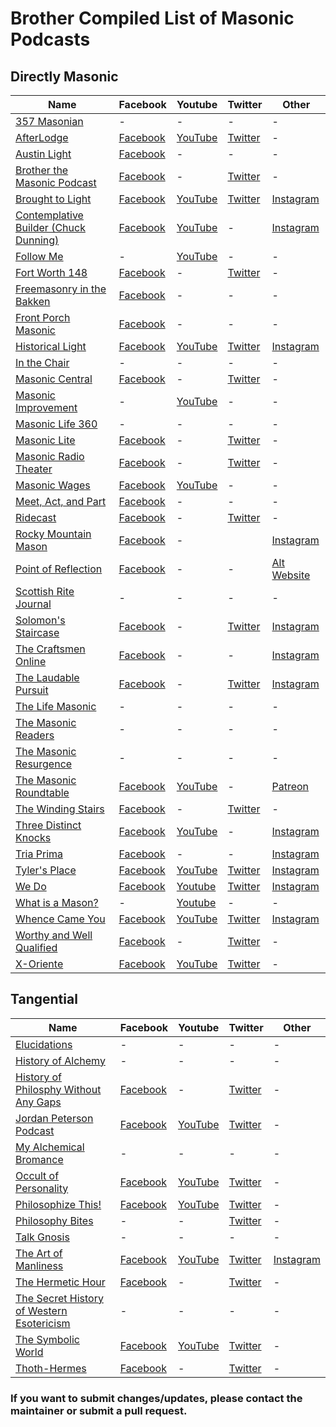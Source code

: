 # Brother Compiled List of Masonic Podcasts

## Directly Masonic
|Name|Facebook|Youtube|Twitter|Other|
|---|---|---|---|---|
|[357 Masonian](http://357productions.libsyn.com/)|-|-|-|-|
|[AfterLodge](https://www.afterlodge.com/)|[Facebook](https://facebook.com/AfterLodge)|[YouTube](https://www.youtube.com/channel/UCsprzbGYpePDxb-cJxgzDxw?sub_confirmation=1)|[Twitter](https://twitter.com/AfterLodge)|-|
|[Austin Light](https://www.facebook.com/groups/austinfreemasons/)|[Facebook](https://www.facebook.com/groups/austinfreemasons/)|-|-|-|
|[Brother the Masonic Podcast](https://player.fm/series/brother-the-masonic-podcast)|[Facebook](https://www.facebook.com/brothermasonic/)|-|[Twitter](https://twitter.com/BrotherMasonic)|-|
|[Brought to Light](http://podcast.blueloungesc.com/)|[Facebook](https://www.facebook.com/blueloungevic/)|[YouTube](https://www.youtube.com/channel/UCIEppg6lWM8mmZ2ARpO3LKg?sub_confirmation=1)|[Twitter](http://twitter.com/blueloungevic)|[Instagram](http://instagram.com/blueloungensw)|
|[Contemplative Builder (Chuck Dunning)](https://chuckdunning.com/)|[Facebook](https://www.facebook.com/contemplativebuilder/)|[YouTube](https://www.youtube.com/channel/UCUHuyIxm5IH2_rYdCOjLbsQ?sub_confirmation=1)|-|[Instagram](https://www.instagram.com/contemplativebuilder/)|
|[Follow Me](https://www.youtube.com/followmemasonic)|-|[YouTube](https://www.youtube.com/followmemasonic?sub_confirmation=1)|-|-|
|[Fort Worth 148](https://directory.libsyn.com/shows/view/id/fortworth148)|[Facebook](https://www.facebook.com/fortworthlodge148/)|-|[Twitter](https://twitter.com/FortWorth148)|-|
|[Freemasonry in the Bakken](https://www.bakkenmasons.com/)|[Facebook](https://www.facebook.com/bakkemasons.com)|-|-|-|
|[Front Porch Masonic](https://frontporchpodcast357.libsyn.com)|[Facebook](https://www.facebook.com/frontporchmasonic/)|-|-|-|
|[Historical Light](https://www.historicallight.com/)|[Facebook](https://www.facebook.com/HistoricalLight/)|[YouTube](https://www.youtube.com/historicallight?sub_confirmation=1)|[Twitter](https://twitter.com/historicallight)|[Instagram](https://www.instagram.com/historicallight/)|
|[In the Chair](https://masonicpodcast.com/)|-|-|-|-|
|[Masonic Central](https://www.blogtalkradio.com/masonic-central)|[Facebook](http://www.facebook.com/home.php#/group.php?gid=28936168770)|-|[Twitter](http://www.twitter.com/masoniccentral)|-|
|[Masonic Improvement](https://www.youtube.com/channel/UCnKjPlQhBbSNSDwK2ljmKRw)|-|[YouTube](https://www.youtube.com/channel/UCnKjPlQhBbSNSDwK2ljmKRw?sub_confirmation=1)|-|-  |
|[Masonic Life 360](https://anchor.fm/masoniclife360)|-|-|-|-|
|[Masonic Lite](https://www.masoniclite.com/)|[Facebook](https://www.facebook.com/masonicpodcast/)|-|[Twitter](https://twitter.com/masoniclite)|-|
|[Masonic Radio Theater](http://mrt.uponthesquare.com/)|[Facebook](https://www.facebook.com/masonicradiotheatre)|-|[Twitter](https://twitter.com/masonicradio)|-|
|[Masonic Wages](https://masonicwages.com/podcast-357/)|[Facebook](https://www.facebook.com/groups/masonicwages/)|[YouTube](https://www.youtube.com/playlist?list=PLPKID4PyUXKlurlyxLs67jzBhLS-PhJlP?sub_confirmation=1)|-|-|
|[Meet, Act, and Part](https://podtail.com/en/podcast/meet-act-and-part/)|[Facebook](https://www.facebook.com/meetactpart/)|-|-|-|
|[Ridecast](https://anchor.fm/yakka-ridings5)|[Facebook](https://www.facebook.com/WidowsSons.Yorkshire/)|-|[Twitter](http://www.twitter.com/rockymtnmason)|-|
|[Rocky Mountain Mason](https://rockymountainmason.buzzsprout.com/)|[Facebook](http://www.facebook.com/rockymountainmason)|-||[Instagram](https://instagram.com/widowssons_ridingschapter?igshid=11f6j5s8bvlk4)|
|[Point of Reflection](https://masoniceducationnetwork.podbean.com/)|[Facebook](https://www.facebook.com/groups/MasonicEduNet/)|-|-|[Alt Website](http://www.masoniceducation.network/)|
|[Scottish Rite Journal](https://www.spreaker.com/show/scottish-rite-journal-podcast)|-|-|-|-|
|[Solomon's Staircase](https://anchor.fm/sslodge357/)|[Facebook](https://www.facebook.com/SSLodge357/)|-|[Twitter](https://twitter.com/SSLodge357)|[Instagram](https://www.instagram.com/sslodge357/)|
|[The Craftsmen Online](https://craftsmenonline.com/the-craftsmen-online-podcast/)|[Facebook](https://www.facebook.com/CraftsmenOnline/)|-|-|[Instagram](https://www.instagram.com/craftsmenonline/)|
|[The Laudable Pursuit](https://www.thelaudablepursuit.com/podcast)|[Facebook](https://www.facebook.com/hbuck72)|-|[Twitter](https://twitter.com/LaudablePursuit)|[Instagram](https://www.instagram.com/thelaudablepursuit/)|
|[The Life Masonic](https://www.stitcher.com/podcast/life-masonic/the-life-masonic)|-|-|-|-|
|[The Masonic Readers](https://masonicreaders.com/)|-|-|-|-|
|[The Masonic Resurgence](https://masonicresurgence.buzzsprout.com/)|-|-|-|-  |
|[The Masonic Roundtable](http://themasonicroundtable.com/)|[Facebook](https://www.facebook.com/TheMasonicRoundtable/)|[YouTube](https://www.youtube.com/user/MasonicRoundtable?sub_confirmation=1)|-|[Patreon](https://www.patreon.com/themasonicroundtable)|
|[The Winding Stairs](https://www.stitcher.com/podcast/the-winding-stairs)|[Facebook](https://www.facebook.com/TheWindingStairs/)|-|[Twitter](https://twitter.com/windingstairs33)|-|
|[Three Distinct Knocks](https://threedistinctknocks.org/)|[Facebook](https://facebook.com/threedistinctknocks)|[YouTube](https://youtube.com/threedistinctknocks?sub_confirmation=1)|-|[Instagram](https://www.instagram.com/threedistinctknocks)|
|[Tria Prima](https://triaprima.co/tria-prima-podcast/)|[Facebook](https://www.facebook.com/triaprimapodcast/)|-|-|[Instagram](https://www.instagram.com/tria_prima_podcast/)|
|[Tyler's Place](https://scottishrite.org/media-publications/the-tylers-place-podcast/)|[Facebook](https://www.facebook.com/pages/Scottish-Rite-Freemasonry/10285083467)|[YouTube](https://www.youtube.com/user/ScottishRiteMasons?sub_confirmation=1)|[Twitter](https://twitter.com/TheScottishRite)|[Instagram](https://www.instagram.com/scottishritesj/)|
|[We Do](https://wedomason.com/)|[Facebook](https://www.facebook.com/wedomason)|[Youtube](https://www.youtube.com/channel/UCTh6WePGJTdqh178TeKxT5Q)|[Twitter](https://twitter.com/wedomason)|[Instagram](https://www.instagram.com/wedomason)|
|[What is a Mason?](http://whatisamason.org/)|-|[Youtube](https://www.youtube.com/user/OneFreemason?sub_confirmation=1)|-|-|
|[Whence Came You](https://wcypodcast.com/)|[Facebook](https://www.facebook.com/189886497732490)|[YouTube](https://www.youtube.com/user/Wcypodcast?sub_confirmation=1)|[Twitter](https://twitter.com/WhenceCameYou)|[Instagram](https://www.instagram.com/wcypodcast/)|
|[Worthy and Well Qualified](https://worthymasonic.libsyn.com/)|[Facebook](https://www.facebook.com/worthymasonic)|-|[Twitter](https://twitter.com/worthymasonic)|-|
|[X-Oriente](https://www.xoriente.com/)|[Facebook](https://www.facebook.com/xoriente/)|[YouTube](https://www.youtube.com/channel/UCQH0F2ZcvfvuyEOsD4Mi83A?sub_confirmation=1)|[Twitter](https://twitter.com/xoriente)|-|

## Tangential
|Name|Facebook|Youtube|Twitter|Other|
|---|---|---|---|---|
|[Elucidations](https://lucian.uchicago.edu/blogs/elucidations/)|-|-|-|-|
|[History of Alchemy](https://www.podcastnik.com/history-of-alchemy-podcast)|-|-|-|-|
|[History of Philosphy Without Any Gaps](https://historyofphilosophy.net/)|[Facebook](https://www.facebook.com/pages/The-History-Of-Philosophy-With-No-Gaps/)|-|[Twitter](https://twitter.com/HistPhilosophy)|-|
|[Jordan Peterson Podcast](https://www.jordanbpeterson.com/podcast/)|[Facebook](https://www.facebook.com/drjordanpeterson/)|[YouTube](https://www.youtube.com/c/jordanpetersonvideos?sub_confirmation=1)|[Twitter](https://twitter.com/jordanbpeterson)|-|
|[My Alchemical Bromance](https://myalchemicalbromance.com/)|-|-|-|-|
|[Occult of Personality](https://occultofpersonality.net/)|[Facebook](https://www.facebook.com/OccultofPersonality)|[YouTube](https://www.youtube.com/channel/UCeKBc9SEZJbz0A9n3ytbSXg?sub_confirmation=1)|[Twitter](https://twitter.com/occultofprsnlty)|-|
|[Philosophize This!](https://philosophizethis.org/)|[Facebook](https://www.facebook.com/Philosophizethisshow/)|[YouTube](https://www.youtube.com/channel/UCjnpuIGovFFUBLG5BeHzTag?sub_confirmation=1)|[Twitter](https://twitter.com/iamstephenwest)|-|
|[Philosophy Bites](https://philosophybites.com/)|-|-|[Twitter](https://twitter.com/philosophybites)|-|
|[Talk Gnosis](https://gnosticwisdom.net/category/talkgnosispod/)|-|-|-|-|
|[The Art of Manliness](https://www.artofmanliness.com/podcast/)|[Facebook](https://www.facebook.com/artofmanliness)|[YouTube](https://www.youtube.com/user/artofmanliness?sub_confirmation=1)|[Twitter](https://twitter.com/artofmanliness)|[Instagram](https://www.instagram.com/artofmanliness/)|
|[The Hermetic Hour](https://www.blogtalkradio.com/the-hermetic-hour)|[Facebook](https://www.facebook.com/The-Hermetic-Hour-110476848974214/)|-|[Twitter](https://twitter.com/TheHermeticHour)|-|
|[The Secret History of Western Esotericism](https://shwep.net/podcast/)|-|-|-|-|
|[The Symbolic World](https://thesymbolicworld.com/)|[Facebook](https://www.facebook.com/jonathanpageau)|[YouTube](https://www.youtube.com/user/pageaujonathan?sub_confirmation=1)|[Twitter](https://twitter.com/pageaujonathan)|-|
|[Thoth-Hermes](https://thothermes.com/)|[Facebook](https://www.facebook.com/thpodcast)|-|[Twitter](https://twitter.com/thothermesat)|-|


### If you want to submit changes/updates, please contact the maintainer or submit a pull request.
